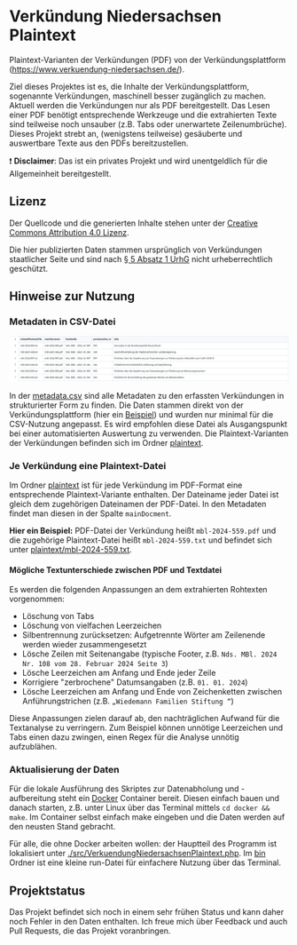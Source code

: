 # Verkündung Niedersachsen Plaintext

Plaintext-Varianten der Verkündungen (PDF) von der Verkündungsplattform (https://www.verkuendung-niedersachsen.de/).

Ziel dieses Projektes ist es, die Inhalte der Verkündungsplattform, sogenannte Verkündungen, maschinell besser zugänglich zu machen.
Aktuell werden die Verkündungen nur als PDF bereitgestellt.
Das Lesen einer PDF benötigt entsprechende Werkzeuge und die extrahierten Texte sind teilweise noch unsauber (z.B. Tabs oder unerwartete Zeilenumbrüche).
Dieses Projekt strebt an, (wenigstens teilweise) gesäuberte und auswertbare Texte aus den PDFs bereitzustellen.

:exclamation: **Disclaimer**: Das ist ein privates Projekt und wird unentgeldlich für die Allgemeinheit bereitgestellt.

## Lizenz

Der Quellcode und die generierten Inhalte stehen unter der [Creative Commons Attribution 4.0 Lizenz](https://creativecommons.org/licenses/by/4.0/deed.de).

Die hier publizierten Daten stammen ursprünglich von Verkündungen staatlicher Seite und sind nach [§ 5 Absatz 1 UrhG](https://www.gesetze-im-internet.de/urhg/__5.html) nicht urheberrechtlich geschützt.

## Hinweise zur Nutzung

### Metadaten in CSV-Datei

![](./csv-screenshot.png)

In der [metadata.csv](./metadata.csv) sind alle Metadaten zu den erfassten Verkündungen in strukturierter Form zu finden.
Die Daten stammen direkt von der Verkündungsplattform (hier ein [Beispiel](https://www.verkuendung-niedersachsen.de/ndsgvbl/2024/94/)) und wurden nur minimal für die CSV-Nutzung angepasst.
Es wird empfohlen diese Datei als Ausgangspunkt bei einer automatisierten Auswertung zu verwenden.
Die Plaintext-Varianten der Verkündungen befinden sich im Ordner [plaintext](./plaintext).

### Je Verkündung eine Plaintext-Datei

Im Ordner [plaintext](./plaintext) ist für jede Verkündung im PDF-Format eine entsprechende Plaintext-Variante enthalten.
Der Dateiname jeder Datei ist gleich dem zugehörigen Dateinamen der PDF-Datei.
In den Metadaten findet man diesen in der Spalte `mainDocment`.

**Hier ein Beispiel:** PDF-Datei der Verkündung heißt `mbl-2024-559.pdf` und die zugehörige Plaintext-Datei heißt `mbl-2024-559.txt` und befindet sich unter [plaintext/mbl-2024-559.txt](./plaintext/mbl-2024-559.txt).

#### Mögliche Textunterschiede zwischen PDF und Textdatei

Es werden die folgenden Anpassungen an dem extrahierten Rohtexten vorgenommen:
* Löschung von Tabs
* Löschung von vielfachen Leerzeichen
* Silbentrennung zurücksetzen: Aufgetrennte Wörter am Zeilenende werden wieder zusammengesetzt
* Lösche Zeilen mit Seitenangabe (typische Footer, z.B. `Nds. MBl. 2024 Nr. 108 vom 28. Februar 2024 Seite 3`)
* Lösche Leerzeichen am Anfang und Ende jeder Zeile
* Korrigiere "zerbrochene" Datumsangaben (z.B. `01. 01. 2024`)
* Lösche Leerzeichen am Anfang und Ende von Zeichenketten zwischen Anführungstrichen (z.B. `„Wiedemann Familien Stiftung “`)

Diese Anpassungen zielen darauf ab, den nachträglichen Aufwand für die Textanalyse zu verringern.
Zum Beispiel können unnötige Leerzeichen und Tabs einen dazu zwingen, einen Regex für die Analyse unnötig aufzublähen.

### Aktualisierung der Daten

Für die lokale Ausführung des Skriptes zur Datenabholung und -aufbereitung steht ein [Docker](./docker) Container bereit.
Diesen einfach bauen und danach starten, z.B. unter Linux über das Terminal mittels `cd docker && make`.
Im Container selbst einfach make eingeben und die Daten werden auf den neusten Stand gebracht.

Für alle, die ohne Docker arbeiten wollen: der Hauptteil des Programm ist lokalisiert unter [./src/VerkuendungNiedersachsenPlaintext.php](./src/VerkuendungNiedersachsenPlaintext.php).
Im [bin](./bin) Ordner ist eine kleine run-Datei für einfachere Nutzung über das Terminal.

## Projektstatus

Das Projekt befindet sich noch in einem sehr frühen Status und kann daher noch Fehler in den Daten enthalten.
Ich freue mich über Feedback und auch Pull Requests, die das Projekt voranbringen.
